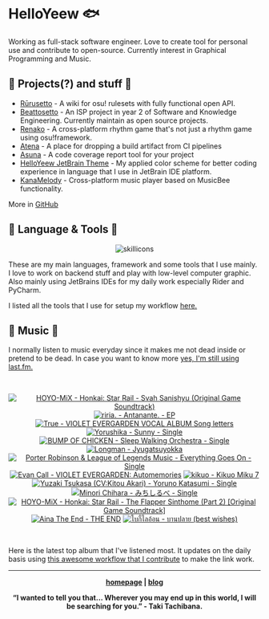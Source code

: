 # HelloYeew 🐟

Working as full-stack software engineer. Love to create tool for personal use and contribute to open-source. Currently interest in Graphical Programming and Music.

<!-- <p align=center>
    <img src=https://helloyeew.dev/home.webp style="border-radius: 8px" alt="HelloYeew" />
</p> -->


## 📄 Projects(?) and stuff 📄

- [Rūrusetto](https://rulesets.info/) - A wiki for osu! rulesets with fully functional open API.
- [Beattosetto](https://beatsets.info/) - An ISP project in year 2 of Software and Knowledge Engineering. Currently maintain as open source projects.
- [Renako](https://github.com/HelloYeew/renako) - A cross-platform rhythm game that's not just a rhythm game using osu!framework.
- [Atena](https://github.com/HelloYeew/atena) - A place for dropping a build artifact from CI pipelines
- [Asuna](https://github.com/HelloYeew/asuna) - A code coverage report tool for your project
- [HelloYeew JetBrain Theme](https://plugins.jetbrains.com/plugin/22883-helloyeew-theme) - My applied color scheme for better coding experience in language that I use in JetBrain IDE platform.
- [KanaMelody](https://github.com/HelloYeew/kana-melody) - Cross-platform music player based on MusicBee functionality.

More in [GitHub](https://github.com/HelloYeew?tab=repositories)

## 📇 Language & Tools 📇

<p align=center>
<img src=https://skillicons.dev/icons?i=cs,dotnet,python,django,java,js,ts,html,css,tailwind,prisma,nestjs,express,astro,svelte,php,docker,rider,pycharm,webstorm,idea,vscode,figma alt="skillicons" />
</p>

These are my main languages, framework and some tools that I use mainly. I love to work on backend stuff and play with low-level computer graphic. Also mainly using JetBrains IDEs for my daily work especially Rider and PyCharm.

I listed all the tools that I use for setup my workflow <a href="https://github.com/HelloYeew/workflow-setup">here.</a>

## 🎵 Music 🎵

I normally listen to music everyday since it makes me not dead inside or pretend to be dead. In case you want to know more <a href="https://www.last.fm/user/HelloYeew">yes, I'm still using last.fm.
  
<br>

<!-- lastfm -->
<p align="center"><a href="https://www.last.fm/music/HOYO-MiX/Honkai:+Star+Rail+-+Svah+Sanishyu+(Original+Game+Soundtrack)"><img src="https://lastfm.freetls.fastly.net/i/u/64s/b1f66cb055d3f363d58432199a6a852a.jpg" title="HOYO-MiX - Honkai: Star Rail - Svah Sanishyu (Original Game Soundtrack)"></a> <a href="https://www.last.fm/music/riria./Antanante.+-+EP"><img src="https://lastfm.freetls.fastly.net/i/u/64s/bbbcc7318aa2a157b5736dd65884e77f.png" title="riria. - Antanante. - EP"></a> <a href="https://www.last.fm/music/True/VIOLET+EVERGARDEN+VOCAL+ALBUM+Song+letters"><img src="https://lastfm.freetls.fastly.net/i/u/64s/0dd0337499d2906d1780d80a44a6a418.png" title="True - VIOLET EVERGARDEN VOCAL ALBUM Song letters"></a> <a href="https://www.last.fm/music/Yorushika/Sunny+-+Single"><img src="https://lastfm.freetls.fastly.net/i/u/64s/86c5c0e8641608b8b971ed1140621c66.jpg" title="Yorushika - Sunny - Single"></a> <a href="https://www.last.fm/music/BUMP+OF+CHICKEN/Sleep+Walking+Orchestra+-+Single"><img src="https://lastfm.freetls.fastly.net/i/u/64s/f7b6787c2092cfdcf9c4b28fd8fe55bd.jpg" title="BUMP OF CHICKEN - Sleep Walking Orchestra - Single"></a> <a href="https://www.last.fm/music/Longman/Jyugatsuyokka"><img src="https://lastfm.freetls.fastly.net/i/u/64s/077103aafd837bdab029ebcb4a31c1ef.jpg" title="Longman - Jyugatsuyokka"></a> <a href="https://www.last.fm/music/Porter+Robinson+&+League+of+Legends+Music/Everything+Goes+On+-+Single"><img src="https://lastfm.freetls.fastly.net/i/u/64s/1ef499846debcb06403cffeaec9a592e.jpg" title="Porter Robinson & League of Legends Music - Everything Goes On - Single"></a> <a href="https://www.last.fm/music/Evan+Call/VIOLET+EVERGARDEN:+Automemories"><img src="https://lastfm.freetls.fastly.net/i/u/64s/70b99cf8332ede3541f115c5e6c3a873.png" title="Evan Call - VIOLET EVERGARDEN: Automemories"></a> <a href="https://www.last.fm/music/kikuo/Kikuo+Miku+7"><img src="https://lastfm.freetls.fastly.net/i/u/64s/e1af769852c2919b0c868f8ac4edc925.jpg" title="kikuo - Kikuo Miku 7"></a> <a href="https://www.last.fm/music/Yuzaki+Tsukasa+(CV:Kitou+Akari)/Yoruno+Katasumi+-+Single"><img src="https://lastfm.freetls.fastly.net/i/u/64s/6712aec20f8e31e4caeeb01b57317ecb.png" title="Yuzaki Tsukasa (CV:Kitou Akari) - Yoruno Katasumi - Single"></a> <a href="https://www.last.fm/music/Minori+Chihara/%E3%81%BF%E3%81%A1%E3%81%97%E3%82%8B%E3%81%B9+-+Single"><img src="https://lastfm.freetls.fastly.net/i/u/64s/2b8a607db5c5be8da92e95102e464767.jpg" title="Minori Chihara - みちしるべ - Single"></a> <a href="https://www.last.fm/music/HOYO-MiX/Honkai:+Star+Rail+-+The+Flapper+Sinthome+(Part+2)+%5BOriginal+Game+Soundtrack%5D"><img src="https://lastfm.freetls.fastly.net/i/u/64s/0b1aa7b839ba94345f65e55bc6d3ed61.jpg" title="HOYO-MiX - Honkai: Star Rail - The Flapper Sinthome (Part 2) [Original Game Soundtrack]"></a> <a href="https://www.last.fm/music/Aina+The+End/THE+END"><img src="https://lastfm.freetls.fastly.net/i/u/64s/739aad1555320ca5a07e70453908c4f3.jpg" title="Aina The End - THE END"></a> <a href="https://www.last.fm/music/%E0%B9%82%E0%B8%9A%E0%B8%81%E0%B8%B5%E0%B9%89%E0%B9%84%E0%B8%A5%E0%B8%AD%E0%B9%89%E0%B8%AD%E0%B8%99/%E0%B8%9A%E0%B8%B2%E0%B8%99%E0%B8%9B%E0%B8%A5%E0%B8%B2%E0%B8%A2+(best+wishes)"><img src="https://lastfm.freetls.fastly.net/i/u/64s/dc82a9f8200603b168095cb6e18a83a4.jpg" title="โบกี้ไลอ้อน - บานปลาย (best wishes)"></a> </p>

<br>

Here is the latest top album that I've listened most. It updates on the daily basis using <a href="https://github.com/melipass/lastfm-to-markdown/">this awesome workflow that I contribute</a> to make the link work.

---

<p align="center"><b><a href="https://helloyeew.dev">homepage</a> | <b><a href="https://helloyeew.dev/blog">blog</a></p>

<p align="center">“I wanted to tell you that… Wherever you may end up in this world, I will be searching for you.” - Taki Tachibana.</p>

